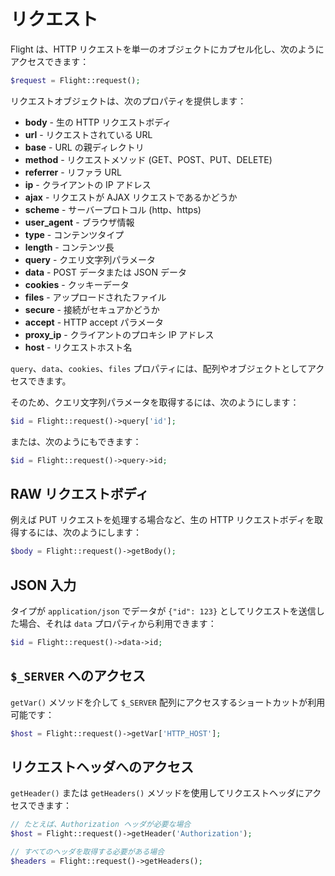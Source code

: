 # リクエスト

Flight は、HTTP リクエストを単一のオブジェクトにカプセル化し、次のようにアクセスできます：

```php
$request = Flight::request();
```

リクエストオブジェクトは、次のプロパティを提供します：

- **body** - 生の HTTP リクエストボディ
- **url** - リクエストされている URL
- **base** - URL の親ディレクトリ
- **method** - リクエストメソッド (GET、POST、PUT、DELETE)
- **referrer** - リファラ URL
- **ip** - クライアントの IP アドレス
- **ajax** - リクエストが AJAX リクエストであるかどうか
- **scheme** - サーバープロトコル (http、https)
- **user_agent** - ブラウザ情報
- **type** - コンテンツタイプ
- **length** - コンテンツ長
- **query** - クエリ文字列パラメータ
- **data** - POST データまたは JSON データ
- **cookies** - クッキーデータ
- **files** - アップロードされたファイル
- **secure** - 接続がセキュアかどうか
- **accept** - HTTP accept パラメータ
- **proxy_ip** - クライアントのプロキシ IP アドレス
- **host** - リクエストホスト名

`query`、`data`、`cookies`、`files` プロパティには、配列やオブジェクトとしてアクセスできます。

そのため、クエリ文字列パラメータを取得するには、次のようにします：

```php
$id = Flight::request()->query['id'];
```

または、次のようにもできます：

```php
$id = Flight::request()->query->id;
```

## RAW リクエストボディ

例えば PUT リクエストを処理する場合など、生の HTTP リクエストボディを取得するには、次のようにします：

```php
$body = Flight::request()->getBody();
```

## JSON 入力

タイプが `application/json` でデータが `{"id": 123}` としてリクエストを送信した場合、それは `data` プロパティから利用できます：

```php
$id = Flight::request()->data->id;
```

## `$_SERVER` へのアクセス

`getVar()` メソッドを介して `$_SERVER` 配列にアクセスするショートカットが利用可能です：

```php
$host = Flight::request()->getVar['HTTP_HOST'];
```

## リクエストヘッダへのアクセス

`getHeader()` または `getHeaders()` メソッドを使用してリクエストヘッダにアクセスできます：

```php
// たとえば、Authorization ヘッダが必要な場合
$host = Flight::request()->getHeader('Authorization');

// すべてのヘッダを取得する必要がある場合
$headers = Flight::request()->getHeaders();
```